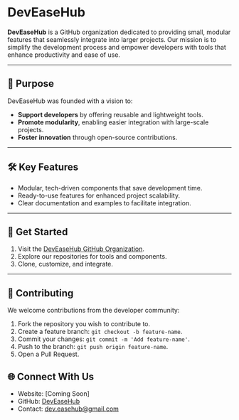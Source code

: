 # DevEaseHub

**DevEaseHub** is a GitHub organization dedicated to providing small, modular features that seamlessly integrate into larger projects. Our mission is to simplify the development process and empower developers with tools that enhance productivity and ease of use.

---

## 🚀 Purpose
DevEaseHub was founded with a vision to:
- **Support developers** by offering reusable and lightweight tools.
- **Promote modularity**, enabling easier integration with large-scale projects.
- **Foster innovation** through open-source contributions.

---

## 🛠️ Key Features
- Modular, tech-driven components that save development time.
- Ready-to-use features for enhanced project scalability.
- Clear documentation and examples to facilitate integration.

---

## 🔗 Get Started
1. Visit the [DevEaseHub GitHub Organization](https://github.com/DevEaseHub).
2. Explore our repositories for tools and components.
3. Clone, customize, and integrate.

---

## 🤝 Contributing
We welcome contributions from the developer community:
1. Fork the repository you wish to contribute to.
2. Create a feature branch: `git checkout -b feature-name`.
3. Commit your changes: `git commit -m 'Add feature-name'`.
4. Push to the branch: `git push origin feature-name`.
5. Open a Pull Request.
## 🌐 Connect With Us
- Website: [Coming Soon]
- GitHub: [DevEaseHub](https://github.com/DevEaseHub)
- Contact: dev.easehub@gmail.com
